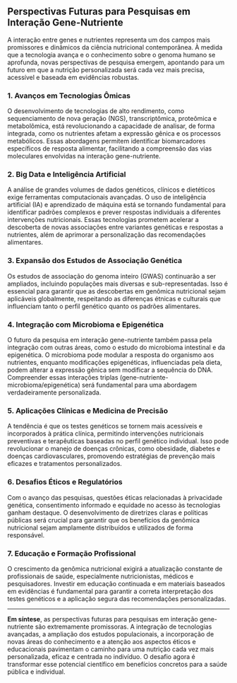 
## Perspectivas Futuras para Pesquisas em Interação Gene-Nutriente

A interação entre genes e nutrientes representa um dos campos mais promissores e dinâmicos da ciência nutricional contemporânea. À medida que a tecnologia avança e o conhecimento sobre o genoma humano se aprofunda, novas perspectivas de pesquisa emergem, apontando para um futuro em que a nutrição personalizada será cada vez mais precisa, acessível e baseada em evidências robustas.

### 1. Avanços em Tecnologias Ômicas

O desenvolvimento de tecnologias de alto rendimento, como sequenciamento de nova geração (NGS), transcriptômica, proteômica e metabolômica, está revolucionando a capacidade de analisar, de forma integrada, como os nutrientes afetam a expressão gênica e os processos metabólicos. Essas abordagens permitem identificar biomarcadores específicos de resposta alimentar, facilitando a compreensão das vias moleculares envolvidas na interação gene-nutriente.

### 2. Big Data e Inteligência Artificial

A análise de grandes volumes de dados genéticos, clínicos e dietéticos exige ferramentas computacionais avançadas. O uso de inteligência artificial (IA) e aprendizado de máquina está se tornando fundamental para identificar padrões complexos e prever respostas individuais a diferentes intervenções nutricionais. Essas tecnologias prometem acelerar a descoberta de novas associações entre variantes genéticas e respostas a nutrientes, além de aprimorar a personalização das recomendações alimentares.

### 3. Expansão dos Estudos de Associação Genética

Os estudos de associação do genoma inteiro (GWAS) continuarão a ser ampliados, incluindo populações mais diversas e sub-representadas. Isso é essencial para garantir que as descobertas em genômica nutricional sejam aplicáveis globalmente, respeitando as diferenças étnicas e culturais que influenciam tanto o perfil genético quanto os padrões alimentares.

### 4. Integração com Microbioma e Epigenética

O futuro da pesquisa em interação gene-nutriente também passa pela integração com outras áreas, como o estudo do microbioma intestinal e da epigenética. O microbioma pode modular a resposta do organismo aos nutrientes, enquanto modificações epigenéticas, influenciadas pela dieta, podem alterar a expressão gênica sem modificar a sequência do DNA. Compreender essas interações triplas (gene-nutriente-microbioma/epigenética) será fundamental para uma abordagem verdadeiramente personalizada.

### 5. Aplicações Clínicas e Medicina de Precisão

A tendência é que os testes genéticos se tornem mais acessíveis e incorporados à prática clínica, permitindo intervenções nutricionais preventivas e terapêuticas baseadas no perfil genético individual. Isso pode revolucionar o manejo de doenças crônicas, como obesidade, diabetes e doenças cardiovasculares, promovendo estratégias de prevenção mais eficazes e tratamentos personalizados.

### 6. Desafios Éticos e Regulatórios

Com o avanço das pesquisas, questões éticas relacionadas à privacidade genética, consentimento informado e equidade no acesso às tecnologias ganham destaque. O desenvolvimento de diretrizes claras e políticas públicas será crucial para garantir que os benefícios da genômica nutricional sejam amplamente distribuídos e utilizados de forma responsável.

### 7. Educação e Formação Profissional

O crescimento da genômica nutricional exigirá a atualização constante de profissionais de saúde, especialmente nutricionistas, médicos e pesquisadores. Investir em educação continuada e em materiais baseados em evidências é fundamental para garantir a correta interpretação dos testes genéticos e a aplicação segura das recomendações personalizadas.

---

**Em síntese**, as perspectivas futuras para pesquisas em interação gene-nutriente são extremamente promissoras. A integração de tecnologias avançadas, a ampliação dos estudos populacionais, a incorporação de novas áreas do conhecimento e a atenção aos aspectos éticos e educacionais pavimentam o caminho para uma nutrição cada vez mais personalizada, eficaz e centrada no indivíduo. O desafio agora é transformar esse potencial científico em benefícios concretos para a saúde pública e individual.
```
